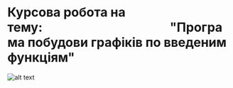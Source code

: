 # Курсова робота на тему:⠀⠀⠀⠀⠀⠀⠀⠀⠀⠀⠀⠀⠀⠀"Програма побудови графіків по введеним функціям"
![alt text](https://i.imgur.com/sjJhSnW.png)